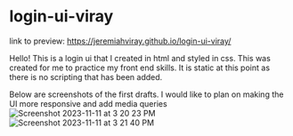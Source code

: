 # login-ui-viray
link to preview:  https://jeremiahviray.github.io/login-ui-viray/ 

Hello! This is a login ui that I created in html and styled in css. This was created for me to practice my front end skills. It is static at this point as there is no scripting that has been added.

Below are screenshots of the first drafts. I would like to plan on making the UI more responsive and add media queries
![Screenshot 2023-11-11 at 3 20 23 PM](https://github.com/JeremiahViray/login-ui-viray/assets/108777634/8f7082b0-ff8f-4d3f-bfe0-6d9c8b653520)
![Screenshot 2023-11-11 at 3 21 40 PM](https://github.com/JeremiahViray/login-ui-viray/assets/108777634/c3755244-aea6-423a-a3a1-6c34a19235e9)


